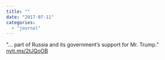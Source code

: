 ```yaml
---
title: ""
date: "2017-07-11"
categories: 
  - "journal"
---
```


"... part of Russia and its government’s support for Mr. Trump.” [nyti.ms/2tJQoOB](http://nyti.ms/2tJQoOB)
